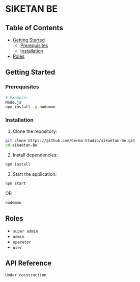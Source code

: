 # SIKETAN BE

## Table of Contents

- [Getting Started](#getting-started)
  - [Prerequisites](#prerequisites)
  - [Installation](#installation)
- [Roles](#roles)

## Getting Started

### Prerequisites

```bash
# Example:
Node.js
npm install -g nodemon
```

### Installation

1. Clone the repository:

```bash
git clone https://github.com/Germa-Studio/sikaetan-Be.git
cd sikaetan-Be
```

2. Install dependencies:

```bash
npm install
```

3. Start the application:

```bash
npm start
```
OR
```bash
nodemon
```

## Roles
- `super admin`
- `admin`
- `operator`
- `user`

## API Reference
`Under construction`
